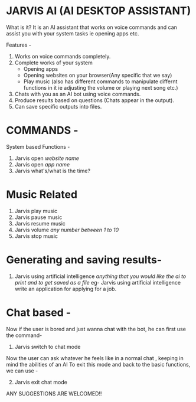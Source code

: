 # JARVIS AI (AI DESKTOP ASSISTANT)

What is it?
It is an AI assistant that works on voice commands and can assist you with your system tasks ie opening apps etc.

Features - 
1) Works on voice commands completely.
2) Complete works of your system 
    * Opening apps
    * Opening websites on your browser(Any specific that we say)
    * Play music (also has different commands to manipulate differnt functions in it ie adjusting the volume or playing next song etc.)
3) Chats with you as an AI bot using voice commands.
4) Produce results based on questions (Chats appear in the output).
5) Can save specific outputs into files.




# COMMANDS - 
System based Functions -
1) Jarvis open *website name*
2) Jarvis open *app name*
3) Jarvis what's/what is the time?
# Music Related
1) Jarvis play music
2) Jarvis pause music
3) Jarvis resume music
4) Jarvis volume *any number between 1 to 10*
5) Jarvis stop music


# Generating and saving results-
1) Jarvis using artificial intelligence *anything that you would like the ai to print and to get saved as a file* 
eg- Jarvis using artificial intelligence write an application for applying for a job.



# Chat based - 
Now if the user is bored and just wanna chat with the bot, he can first use the command-
1) Jarvis switch to chat mode

Now the user can ask whatever he feels like in a normal chat , keeping in mind the abilities of an AI
To exit this mode and back to the basic functions, we can use -

2) Jarvis exit chat mode








ANY SUGGESTIONS ARE WELCOMED!!
